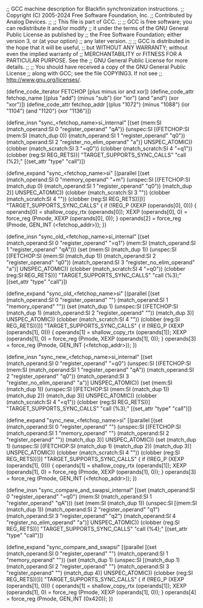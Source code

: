 ;; GCC machine description for Blackfin synchronization instructions.
;; Copyright (C) 2005-2024 Free Software Foundation, Inc.
;; Contributed by Analog Devices.
;;
;; This file is part of GCC.
;;
;; GCC is free software; you can redistribute it and/or modify
;; it under the terms of the GNU General Public License as published by
;; the Free Software Foundation; either version 3, or (at your option)
;; any later version.
;;
;; GCC is distributed in the hope that it will be useful,
;; but WITHOUT ANY WARRANTY; without even the implied warranty of
;; MERCHANTABILITY or FITNESS FOR A PARTICULAR PURPOSE.  See the
;; GNU General Public License for more details.
;;
;; You should have received a copy of the GNU General Public License
;; along with GCC; see the file COPYING3.  If not see
;; <http://www.gnu.org/licenses/>.

(define_code_iterator FETCHOP [plus minus ior and xor])
(define_code_attr fetchop_name
  [(plus "add") (minus "sub") (ior "ior") (and "and") (xor "xor")])
(define_code_attr fetchop_addr
  [(plus "1072") (minus "1088") (ior "1104") (and "1120") (xor "1136")])

(define_insn "sync_<fetchop_name>si_internal"
  [(set (mem:SI (match_operand:SI 0 "register_operand" "qA"))
	(unspec:SI
	  [(FETCHOP:SI (mem:SI (match_dup 0))
	     (match_operand:SI 1 "register_operand" "q0"))
	   (match_operand:SI 2 "register_no_elim_operand" "a")]
	  UNSPEC_ATOMIC))
   (clobber (match_scratch:SI 3 "=q0"))
   (clobber (match_scratch:SI 4 "=q1"))
   (clobber (reg:SI REG_RETS))]
  "TARGET_SUPPORTS_SYNC_CALLS"
  "call (%2);"
  [(set_attr "type" "call")])

(define_expand "sync_<fetchop_name>si"
  [(parallel
    [(set (match_operand:SI 0 "memory_operand" "+m")
	  (unspec:SI
	   [(FETCHOP:SI (match_dup 0)
			(match_operand:SI 1 "register_operand" "q0"))
	    (match_dup 2)]
	   UNSPEC_ATOMIC))
     (clobber (match_scratch:SI 3 ""))
     (clobber (match_scratch:SI 4 ""))
     (clobber (reg:SI REG_RETS))])]
  "TARGET_SUPPORTS_SYNC_CALLS"
{
  if (!REG_P (XEXP (operands[0], 0)))
    {
      operands[0] = shallow_copy_rtx (operands[0]);
      XEXP (operands[0], 0) = force_reg (Pmode, XEXP (operands[0], 0));
    }
  operands[2] = force_reg (Pmode, GEN_INT (<fetchop_addr>));
})

(define_insn "sync_old_<fetchop_name>si_internal"
  [(set (match_operand:SI 0 "register_operand" "=q1")
	(mem:SI (match_operand:SI 1 "register_operand" "qA")))
   (set (mem:SI (match_dup 1))
	(unspec:SI
	  [(FETCHOP:SI (mem:SI (match_dup 1))
	     (match_operand:SI 2 "register_operand" "q0"))
	   (match_operand:SI 3 "register_no_elim_operand" "a")]
	  UNSPEC_ATOMIC))
   (clobber (match_scratch:SI 4 "=q0"))
   (clobber (reg:SI REG_RETS))]
  "TARGET_SUPPORTS_SYNC_CALLS"
  "call (%3);"
  [(set_attr "type" "call")])

(define_expand "sync_old_<fetchop_name>si"
  [(parallel
    [(set (match_operand:SI 0 "register_operand" "")
	  (match_operand:SI 1 "memory_operand" ""))
     (set (match_dup 1)
	  (unspec:SI
	   [(FETCHOP:SI (match_dup 1)
			(match_operand:SI 2 "register_operand" ""))
	    (match_dup 3)]
	   UNSPEC_ATOMIC))
     (clobber (match_scratch:SI 4 ""))
     (clobber (reg:SI REG_RETS))])]
  "TARGET_SUPPORTS_SYNC_CALLS"
{
  if (!REG_P (XEXP (operands[1], 0)))
    {
      operands[1] = shallow_copy_rtx (operands[1]);
      XEXP (operands[1], 0) = force_reg (Pmode, XEXP (operands[1], 0));
    }
  operands[3] = force_reg (Pmode, GEN_INT (<fetchop_addr>));
})

(define_insn "sync_new_<fetchop_name>si_internal"
  [(set (match_operand:SI 0 "register_operand" "=q0")
	(unspec:SI
	  [(FETCHOP:SI
	    (mem:SI (match_operand:SI 1 "register_operand" "qA"))
	    (match_operand:SI 2 "register_operand" "q0"))
	   (match_operand:SI 3 "register_no_elim_operand" "a")]
	  UNSPEC_ATOMIC))
   (set (mem:SI (match_dup 1))
	(unspec:SI
	  [(FETCHOP:SI (mem:SI (match_dup 1)) (match_dup 2))
	   (match_dup 3)]
	  UNSPEC_ATOMIC))
   (clobber (match_scratch:SI 4 "=q1"))
   (clobber (reg:SI REG_RETS))]
  "TARGET_SUPPORTS_SYNC_CALLS"
  "call (%3);"
  [(set_attr "type" "call")])

(define_expand "sync_new_<fetchop_name>si"
  [(parallel
    [(set (match_operand:SI 0 "register_operand" "")
	  (unspec:SI
	   [(FETCHOP:SI (match_operand:SI 1 "memory_operand" "")
			(match_operand:SI 2 "register_operand" ""))
	    (match_dup 3)]
	   UNSPEC_ATOMIC))
     (set (match_dup 1)
	  (unspec:SI
	   [(FETCHOP:SI (match_dup 1) (match_dup 2))
	    (match_dup 3)]
	   UNSPEC_ATOMIC))
     (clobber (match_scratch:SI 4 ""))
     (clobber (reg:SI REG_RETS))])]
  "TARGET_SUPPORTS_SYNC_CALLS"
{
  if (!REG_P (XEXP (operands[1], 0)))
    {
      operands[1] = shallow_copy_rtx (operands[1]);
      XEXP (operands[1], 0) = force_reg (Pmode, XEXP (operands[1], 0));
    }
  operands[3] = force_reg (Pmode, GEN_INT (<fetchop_addr>));
})

(define_insn "sync_compare_and_swapsi_internal"
  [(set (match_operand:SI 0 "register_operand" "=q0")
	(mem:SI (match_operand:SI 1 "register_operand" "qA")))
   (set (mem:SI (match_dup 1))
	(unspec:SI
	  [(mem:SI (match_dup 1))
	   (match_operand:SI 2 "register_operand" "q1")
	   (match_operand:SI 3 "register_operand" "q2")
	   (match_operand:SI 4 "register_no_elim_operand" "a")]
	  UNSPEC_ATOMIC))
   (clobber (reg:SI REG_RETS))]
  "TARGET_SUPPORTS_SYNC_CALLS"
  "call (%4);"
  [(set_attr "type" "call")])

(define_expand "sync_compare_and_swapsi"
  [(parallel
    [(set (match_operand:SI 0 "register_operand" "")
	  (match_operand:SI 1 "memory_operand" ""))
     (set (match_dup 1)
	  (unspec:SI
	   [(match_dup 1)
	    (match_operand:SI 2 "register_operand" "")
	    (match_operand:SI 3 "register_operand" "")
	    (match_dup 4)]
	   UNSPEC_ATOMIC))
     (clobber (reg:SI REG_RETS))])]
  "TARGET_SUPPORTS_SYNC_CALLS"
{
  if (!REG_P (XEXP (operands[1], 0)))
    {
      operands[1] = shallow_copy_rtx (operands[1]);
      XEXP (operands[1], 0) = force_reg (Pmode, XEXP (operands[1], 0));
    }
  operands[4] = force_reg (Pmode, GEN_INT (0x420));
})
